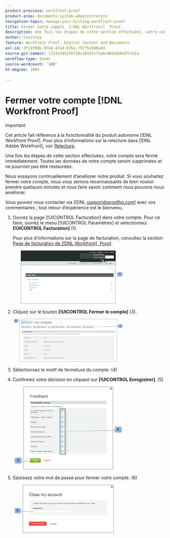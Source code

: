 ```yaml
---
product-previous: workfront-proof
product-area: documents;system-administration
navigation-topic: manage-your-billing-workfront-proof
title: Fermer votre compte  [!DNL Workfront]  Proof
description: Une fois les étapes de cette section effectuées, votre compte sera fermé immédiatement. Toutes les données de votre compte seront supprimées et ne pourront pas être restaurées.
author: Courtney
feature: Workfront Proof, Digital Content and Documents
exl-id: df19f99b-974d-47ad-87ba-79775cb08a4d
source-git-commit: 1312e3d5256f28ca0197c73a6c06016d6d7c7e2a
workflow-type: tm+mt
source-wordcount: '180'
ht-degree: 100%

---
```


# Fermer votre compte [!DNL Workfront Proof]

>[!IMPORTANT]
>
>Cet article fait référence à la fonctionnalité du produit autonome [!DNL Workfront Proof]. Pour plus d’informations sur la relecture dans [!DNL Adobe Workfront], voir [Relecture](../../../review-and-approve-work/proofing/proofing.md).

Une fois les étapes de cette section effectuées, votre compte sera fermé immédiatement. Toutes les données de votre compte seront supprimées et ne pourront pas être restaurées.

Nous essayons continuellement d’améliorer notre produit. Si vous souhaitez fermer votre compte, nous vous serions reconnaissants de bien vouloir prendre quelques minutes et nous faire savoir comment nous pouvons nous améliorer.

Vous pouvez nous contacter via [!DNL support@proofhq.com] avec vos commentaires ; tout retour d’expérience est le bienvenu.

1. Ouvrez la page [!UICONTROL Facturation] dans votre compte. Pour ce faire, ouvrez le menu [!UICONTROL Paramètres] et sélectionnez **[!UICONTROL Facturation]** (1).

   Pour plus d’informations sur la page de facturation, consultez la section [Page de facturation de  [!DNL Workfront]  Proof](../../../workfront-proof/wp-billingsettings/manage-your-billing/wp-billing-page.md).

   ![](assets/upgradesdowngrades-billing-settings-350x168.png)

1. Cliquez sur le bouton **[!UICONTROL Fermer le compte]** (3).

   ![Billing_-_close_your_account.png](assets/billing---close-your-account-350x135.png)

1. Sélectionnez le motif de fermeture du compte. (4)
1. Confirmez votre décision en cliquant sur **[!UICONTROL Enregistrer]**. (5)

   ![Close_Account_-_pop-up.png](assets/close-account---pop-up-350x262.png)

1. Saisissez votre mot de passe pour fermer votre compte. (6)

   ![Close_Account_-_password_pop-up.png](assets/close-account---password-pop-up-350x152.png)
